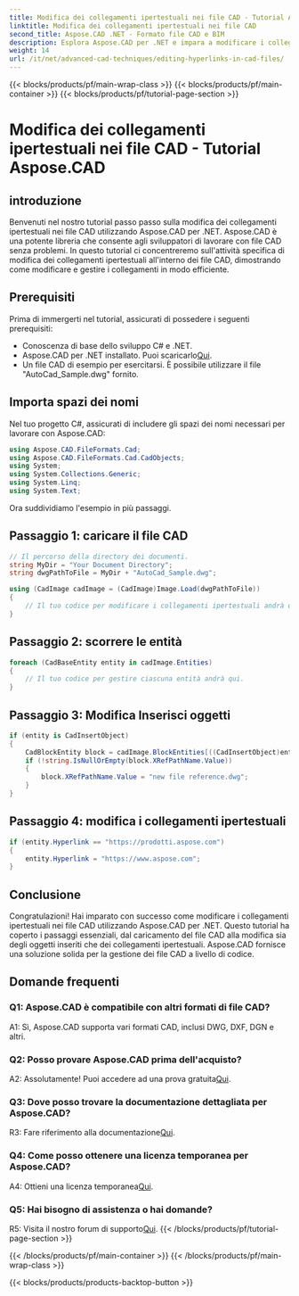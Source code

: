 ```yaml
---
title: Modifica dei collegamenti ipertestuali nei file CAD - Tutorial Aspose.CAD
linktitle: Modifica dei collegamenti ipertestuali nei file CAD
second_title: Aspose.CAD .NET - Formato file CAD e BIM
description: Esplora Aspose.CAD per .NET e impara a modificare i collegamenti ipertestuali nei file CAD senza sforzo. Migliora le tue capacità di gestione dei file CAD con questo tutorial completo.
weight: 14
url: /it/net/advanced-cad-techniques/editing-hyperlinks-in-cad-files/
---
```


{{< blocks/products/pf/main-wrap-class >}}
{{< blocks/products/pf/main-container >}}
{{< blocks/products/pf/tutorial-page-section >}}

# Modifica dei collegamenti ipertestuali nei file CAD - Tutorial Aspose.CAD

## introduzione

Benvenuti nel nostro tutorial passo passo sulla modifica dei collegamenti ipertestuali nei file CAD utilizzando Aspose.CAD per .NET. Aspose.CAD è una potente libreria che consente agli sviluppatori di lavorare con file CAD senza problemi. In questo tutorial ci concentreremo sull'attività specifica di modifica dei collegamenti ipertestuali all'interno dei file CAD, dimostrando come modificare e gestire i collegamenti in modo efficiente.

## Prerequisiti

Prima di immergerti nel tutorial, assicurati di possedere i seguenti prerequisiti:

- Conoscenza di base dello sviluppo C# e .NET.
-  Aspose.CAD per .NET installato. Puoi scaricarlo[Qui](https://releases.aspose.com/cad/net/).
- Un file CAD di esempio per esercitarsi. È possibile utilizzare il file "AutoCad_Sample.dwg" fornito.

## Importa spazi dei nomi

Nel tuo progetto C#, assicurati di includere gli spazi dei nomi necessari per lavorare con Aspose.CAD:

```csharp
using Aspose.CAD.FileFormats.Cad;
using Aspose.CAD.FileFormats.Cad.CadObjects;
using System;
using System.Collections.Generic;
using System.Linq;
using System.Text;
```

Ora suddividiamo l'esempio in più passaggi.

## Passaggio 1: caricare il file CAD

```csharp
// Il percorso della directory dei documenti.
string MyDir = "Your Document Directory";
string dwgPathToFile = MyDir + "AutoCad_Sample.dwg";

using (CadImage cadImage = (CadImage)Image.Load(dwgPathToFile))
{
    // Il tuo codice per modificare i collegamenti ipertestuali andrà qui.
}
```

## Passaggio 2: scorrere le entità

```csharp
foreach (CadBaseEntity entity in cadImage.Entities)
{
    // Il tuo codice per gestire ciascuna entità andrà qui.
}
```

## Passaggio 3: Modifica Inserisci oggetti

```csharp
if (entity is CadInsertObject)
{
    CadBlockEntity block = cadImage.BlockEntities[((CadInsertObject)entity).Name];
    if (!string.IsNullOrEmpty(block.XRefPathName.Value))
    {
        block.XRefPathName.Value = "new file reference.dwg";
    }
}
```

## Passaggio 4: modifica i collegamenti ipertestuali

```csharp
if (entity.Hyperlink == "https://prodotti.aspose.com")
{
    entity.Hyperlink = "https://www.aspose.com";
}
```

## Conclusione

Congratulazioni! Hai imparato con successo come modificare i collegamenti ipertestuali nei file CAD utilizzando Aspose.CAD per .NET. Questo tutorial ha coperto i passaggi essenziali, dal caricamento del file CAD alla modifica sia degli oggetti inseriti che dei collegamenti ipertestuali. Aspose.CAD fornisce una soluzione solida per la gestione dei file CAD a livello di codice.

## Domande frequenti

### Q1: Aspose.CAD è compatibile con altri formati di file CAD?

A1: Sì, Aspose.CAD supporta vari formati CAD, inclusi DWG, DXF, DGN e altri.

### Q2: Posso provare Aspose.CAD prima dell'acquisto?

 A2: Assolutamente! Puoi accedere ad una prova gratuita[Qui](https://releases.aspose.com/).

### Q3: Dove posso trovare la documentazione dettagliata per Aspose.CAD?

 R3: Fare riferimento alla documentazione[Qui](https://reference.aspose.com/cad/net/).

### Q4: Come posso ottenere una licenza temporanea per Aspose.CAD?

 A4: Ottieni una licenza temporanea[Qui](https://purchase.aspose.com/temporary-license/).

### Q5: Hai bisogno di assistenza o hai domande?

 R5: Visita il nostro forum di supporto[Qui](https://forum.aspose.com/c/cad/19).
{{< /blocks/products/pf/tutorial-page-section >}}

{{< /blocks/products/pf/main-container >}}
{{< /blocks/products/pf/main-wrap-class >}}

{{< blocks/products/products-backtop-button >}}
